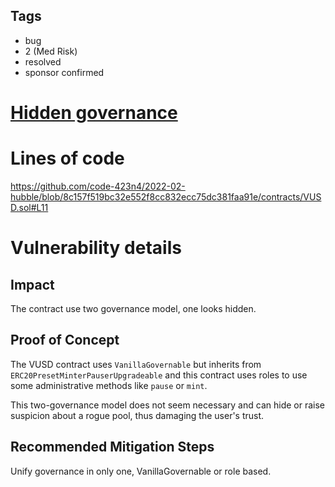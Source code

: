 ## Tags

- bug
- 2 (Med Risk)
- resolved
- sponsor confirmed

# [Hidden governance](https://github.com/code-423n4/2022-02-hubble-findings/issues/11) 

# Lines of code

https://github.com/code-423n4/2022-02-hubble/blob/8c157f519bc32e552f8cc832ecc75dc381faa91e/contracts/VUSD.sol#L11


# Vulnerability details

## Impact
The contract use two governance model, one looks hidden.

## Proof of Concept
The VUSD contract uses `VanillaGovernable` but inherits from `ERC20PresetMinterPauserUpgradeable` and this contract uses roles to use some administrative methods like `pause` or `mint`.

This two-governance model does not seem necessary and can hide or raise suspicion about a rogue pool, thus damaging the user's trust.

## Recommended Mitigation Steps
Unify governance in only one, VanillaGovernable or role based.

